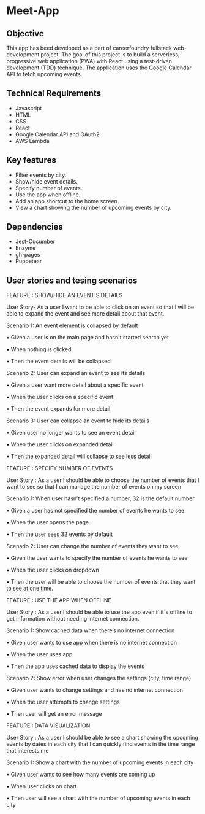 # Meet-App

## Objective

This app has beed developed as a part of careerfoundry fullstack web-development project. The goal of this project is to build a serverless, progressive web application (PWA) with React using a test-driven development (TDD) technique. The application uses the Google Calendar API to fetch upcoming events.

## Technical Requirements

* Javascript
* HTML
* CSS
* React
* Google Calendar API and OAuth2
* AWS Lambda

## Key features

* Filter events by city.
* Show/hide event details.
* Specify number of events.
* Use the app when offline.
* Add an app shortcut to the home screen.
* View a chart showing the number of upcoming events by city.

## Dependencies

* Jest-Cucumber
* Enzyme
* gh-pages
* Puppetear

## User stories and tesing scenarios

FEATURE : SHOW/HIDE AN EVENT'S DETAILS 

User Story- As a user I want to be able to click on an event so that I will be able to expand the event and see more detail about that event.  

Scenario 1: An event element is collapsed by default 

• Given a user is on the main page and hasn't started search yet 

• When nothing is clicked  

• Then the event details will be collapsed  

Scenario 2: User can expand an event to see its details  

• Given a user want more detail about a specific event  

• When the user clicks on a specific event  

• Then the event expands for more detail 

 Scenario 3: User can collapse an event to hide its details  

• Given user no longer wants to see an event detail 

• When the user clicks on expanded detail  

• Then the expanded detail will collapse to see less detail  

 

FEATURE : SPECIFY NUMBER OF EVENTS 

User Story : As a user I should be able to choose the number of events that I want to see so that I can manage the number of events on my screen  

Scenario 1: When user hasn’t specified a number, 32 is the default number  

• Given a user has not specified the number of events he wants to see 

• When the user opens the page  

• Then the user sees 32 events by default  

Scenario 2: User can change the number of events they want to see  

• Given the user wants to specify the number of events he wants to see 

• When the user clicks on dropdown 

• Then the user will be able to choose the number of events that they want to see at one time.  

 

FEATURE : USE THE APP WHEN OFFLINE 

User Story : As a user I should be able to use the app even if it`s offline to get information without needing internet connection. 

Scenario 1: Show cached data when there’s no internet connection  

• Given user wants to use app when there is no internet connection 

• When the user uses app 

• Then the app uses cached data to display the events 

Scenario 2: Show error when user changes the settings (city, time range) 

• Given user wants to change settings and has no internet connection  

• When the user attempts to change settings  

• Then user will get an error message 

 

FEATURE : DATA VISUALIZATION 

User Story : As a user I should be able to see a chart showing the upcoming events by dates in each city that I can quickly find events in the time range that interests me  

Scenario 1: Show a chart with the number of upcoming events in each city 

• Given user wants to see how many events are coming up 

• When user clicks on chart  

• Then user will see a chart with the number of upcoming events in each city 